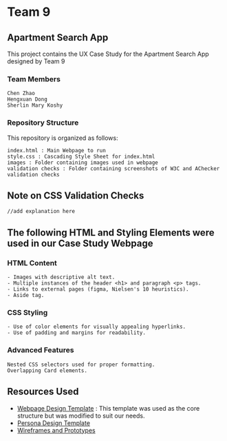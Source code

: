 # Team 9

## Apartment Search App
This project contains the UX Case Study for the Apartment Search App designed by Team 9

### Team Members
```
Chen Zhao
Hengxuan Dong
Sherlin Mary Koshy
```

### Repository Structure
This repository is organized as follows:
```
index.html : Main Webpage to run
style.css : Cascading Style Sheet for index.html
images : Folder containing images used in webpage
validation checks : Folder containing screenshots of W3C and AChecker validation checks
```

## Note on CSS Validation Checks

```
//add explanation here
```

## The following HTML and Styling Elements were used in our Case Study Webpage
### HTML Content
```
- Images with descriptive alt text.
- Multiple instances of the header <h1> and paragraph <p> tags.
- Links to external pages (figma, Nielsen's 10 heuristics).
- Aside tag.
```

### CSS Styling
```
- Use of color elements for visually appealing hyperlinks.
- Use of padding and margins for readability.
```

### Advanced Features
```
Nested CSS selectors used for proper formatting.
Overlapping Card elements.
```

## Resources Used
* [Webpage Design Template](https://codepen.io/bramus/pen/PobmGme) :
This template was used as the core structure but was modified to suit our needs.
* [Persona Design Template](https://xtensio.com/)
* [Wireframes and Prototypes](https://www.figma.com/)
